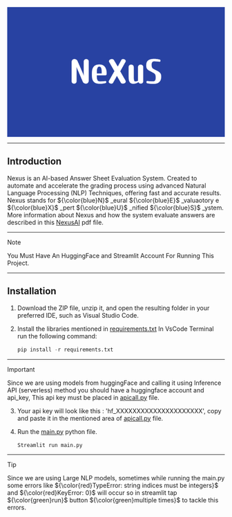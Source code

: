 <img align="center" alt="Coding" width="100%" height='300px' src="NeXuS.png">

___
## Introduction

Nexus is an AI-based Answer Sheet Evaluation System. Created to automate and accelerate the grading process using advanced Natural Language Processing (NLP) Techniques, offering fast and accurate results. Nexus stands for ${\color{blue}N}$ _eural ${\color{blue}E}$ _valuaotory  e ${\color{blue}X}$ _pert ${\color{blue}U}$ _nified ${\color{blue}S}$ _ystem. More information about Nexus and how the system evaluate answers are described in this [NexusAI](https://github.com/umerfar123/um-Answer_Paper_Evaluation_System/blob/main/Nexus_AI.pdf) pdf file.

___

> [!NOTE]  
> You Must Have An HuggingFace and Streamlit Account For Running This Project.

___

## Installation

1. Download the ZIP file, unzip it, and open the resulting folder in your preferred IDE, such as Visual Studio Code.
2. Install the libraries mentioned in [requirements.txt](https://github.com/umerfar123/um-Answer_Paper_Evaluation_System/blob/main/requirements.txt)
   In VsCode Terminal run the following command:
   
   ```python
   pip install -r requirements.txt
   ```
___

> [!IMPORTANT]  
> Since we are using models from huggingFace and calling it using Inference API (serverless) method you should have a huggingface account and api_key, 
> This api key must be placed in [apicall.py](https://github.com/umerfar123/um-Answer_Paper_Evaluation_System/blob/main/apicall.py) file.

3. Your api key will look like this : 'hf_XXXXXXXXXXXXXXXXXXXXX', copy and paste it in the mentioned area of [apicall.py](https://github.com/umerfar123/um-Answer_Paper_Evaluation_System/blob/main/apicall.py) file.
 
4. Run the [main.py](https://github.com/umerfar123/um-Answer_Paper_Evaluation_System/blob/main/main.py) python file.

   ```python
   Streamlit run main.py
   ```
____

> [!TIP]
> Since we are using Large NLP models, sometimes while running the main.py some errors like ${\color{red}TypeError: string indices must be integers}$ and ${\color{red}KeyError: 0}$ will occur so in streamlit tap ${\color{green}run}$ button ${\color{green}multiple times}$ to tackle this errors.
